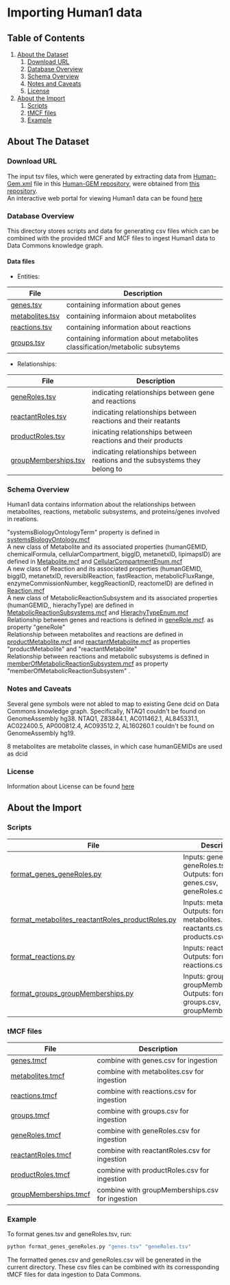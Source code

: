 # Importing Human1 data

## Table of Contents

1. [About the Dataset](#about-the-dataset)
    1. [Download URL](#download-url)
    2. [Database Overview](#database-overview)
    3. [Schema Overview](#schema-overview)
    4. [Notes and Caveats](#notes-and-caveats)
    5. [License](#license)
2. [About the Import](#about-the-import)
    1. [Scripts](#scripta)
    2. [tMCF files](#tMCF-files)
    3. [Example](#example)
    
    
## About The Dataset

### Download URL

The input tsv files, which were generated by extracting data from [Human-Gem.xml](https://github.com/SysBioChalmers/Human-GEM/blob/master/model/Human-GEM.xml) file in this [Human-GEM repository](https://github.com/SysBioChalmers/Human-GEM), were obtained from [this repository](https://github.com/paul-shannon/bio-gdb/tree/main/forSam/v1). <br>
An interactive web portal for viewing Human1 data can be found [here](https://metabolicatlas.org/)

### Database Overview 

This directory stores scripts and data for generating csv files which can be combined with the provided tMCF and MCF files to ingest Human1 data to Data Commons knowledge graph. 

#### Data files <br>

* Entities:

|File| Description|
---------|-----------
|[genes.tsv](https://github.com/khoahoang1891999/ISB_project/tree/main/data/genes.tsv)| containing information about genes|
|[metabolites.tsv](https://github.com/khoahoang1891999/ISB_project/tree/main/data/metabolites.tsv)| containing informaion about metabolites|
|[reactions.tsv](https://github.com/khoahoang1891999/ISB_project/tree/main/data/reactions.tsv)| containing information about reactions|
|[groups.tsv](https://github.com/khoahoang1891999/ISB_project/tree/main/data/groups.tsv)| containing information about metabolites classification/metabolic subsytems|

* Relationships:

|File| Description|
---------|-----------
|[geneRoles.tsv](https://github.com/khoahoang1891999/ISB_project/tree/main/data/geneRoles.tsv)| indicating relationships between gene and reactions|
|[reactantRoles.tsv](https://github.com/khoahoang1891999/ISB_project/tree/main/data/reactantRoles.tsv)| indicating relationships between reactions and their reatants|
|[productRoles.tsv](https://github.com/khoahoang1891999/ISB_project/tree/main/data/productRoles.tsv)| inicating relationships between reactions and their products|
|[groupMemberships.tsv](https://github.com/khoahoang1891999/ISB_project/tree/main/data/groupMemberships.tsv)| indicating relationships between reations and the subsystems they belong to|



### Schema Overview 

Human1 data contains information about the relationships between metabolites, reactions, metabolic subsystems, and proteins/genes involved in reations. 

"systemsBiologyOntologyTerm" property is defined in [systemsBiologyOntology.mcf](https://github.com/khoahoang1891999/ISB_project/blob/main/MCF%20files/systemsBiologyOntologyTerm.mcf) <br>
A new class of Metabolite and its associated properties (humanGEMID, chemicalFormula, cellularCompartment, biggID, metanetxID, lipimapsID) are defined in [Metabolite.mcf](https://github.com/khoahoang1891999/ISB_project/blob/main/MCF%20files/Metabolite.mcf) and [CellularCompartmentEnum.mcf](https://github.com/khoahoang1891999/ISB_project/blob/main/MCF%20files/CellularCompartmentEnum.mcf) <br>
A new class of Reaction and its associated properties (humanGEMID, biggID, metanetxID, reversiblReaction, fastReaction, metabolicFluxRange, enzymeCommissionNumber, keggReactionID, reactomeID) are defined in [Reaction.mcf](https://github.com/khoahoang1891999/ISB_project/blob/main/MCF%20files/Reaction.mcf)<br>
A new class of MetabolicReactionSubsystem and its associated properties (humanGEMID,, hierachyType) are defined in [MetabolicReactionSubsystems.mcf](https://github.com/khoahoang1891999/ISB_project/blob/main/MCF%20files/MetabolicReactionSubsystem.mcf) and [HierachyTypeEnum.mcf](https://github.com/khoahoang1891999/ISB_project/blob/main/MCF%20files/HierachyTypeEnum.mcf) <br>
Relationship between genes and reactions is defined in [geneRole.mcf](https://github.com/khoahoang1891999/ISB_project/blob/main/MCF%20files/geneRole.mcf). as property "geneRole"<br> 
Relationship between metabolites and reactions are defined in [productMetabolite.mcf](https://github.com/khoahoang1891999/ISB_project/blob/main/MCF%20files/productMetabolite.mcf) and [reactantMetabolite.mcf](https://github.com/khoahoang1891999/ISB_project/blob/main/MCF%20files/reactantMetabolite.mcf) as properties "productMetabolite" and "reactantMetabolite" <br>
Relationship between reactions and metabolic subsystems is defined in [memberOfMetabolicReactionSubsystem.mcf](https://github.com/khoahoang1891999/ISB_project/blob/main/MCF%20files/memberOfMetabolicReactionSubsystem.mcf) as property "memberOfMetabolicReactionSubsystem" .

### Notes and Caveats

Several gene symbols were not abled to map to existing Gene dcid on Data Commons knowledge graph. Specifically, NTAQ1 couldn't be found on GenomeAssembly hg38. NTAQ1, Z83844.1, AC011462.1, AL845331.1, AC022400.5, AP000812.4, AC093512.2, AL160260.1 couldn't be found on GenomeAssembly hg19. <br>

8 metabolites are metabolite classes, in which case humanGEMIDs are used as dcid <br>

### License

Information about License can be found [here](https://github.com/SysBioChalmers/Human-GEM/blob/master/LICENSE.md)

## About the Import 

### Scripts
|File| Description|
---------|-----------
|[format_genes_geneRoles.py](https://github.com/khoahoang1891999/ISB_project/blob/main/scripts/format_genes_geneRoles.py)|Inputs: genes.tsv, geneRoles.tsv <br> Outputs: formatted genes.csv, geneRoles.csv|
|[format_metabolites_reactantRoles_productRoles.py](https://github.com/khoahoang1891999/ISB_project/blob/main/scripts/format_metabolites_reactantRoles_productRoles.py)|Inputs: metabolites.tsv <br> Outputs: formatted metabolites.csv, reactants.csv, products.csv|
|[format_reactions.py](https://github.com/khoahoang1891999/ISB_project/blob/main/scripts/format_reactions.py)|Inputs: reactions.tsv <br> Outputs: formatted reactions.csv|
|[format_groups_groupMemberships.py](https://github.com/khoahoang1891999/ISB_project/blob/main/scripts/format_groups_groupMemberships.py)|Inputs: groups.tsv, groupMemberships.tsv<br> Outputs: formatted groups.csv, groupMemberships.tsv|

### tMCF files
|File| Description|
---------|-----------
|[genes.tmcf](https://github.com/khoahoang1891999/ISB_project/blob/main/tMCF%20files/genes.tmcf)| combine with genes.csv for ingestion  |
|[metabolites.tmcf](https://github.com/khoahoang1891999/ISB_project/blob/main/tMCF%20files/metabolites.tmcf)| combine with metabolites.csv for ingestion  |
|[reactions.tmcf](https://github.com/khoahoang1891999/ISB_project/blob/main/tMCF%20files/reactions.tmcf)| combine with reactions.csv for ingestion  |
|[groups.tmcf](https://github.com/khoahoang1891999/ISB_project/blob/main/tMCF%20files/groups.tmcf)| combine with groups.csv for ingestion  |
|[geneRoles.tmcf](https://github.com/khoahoang1891999/ISB_project/blob/main/tMCF%20files/geneRoles.tmcf)| combine with geneRoles.csv for ingestion  |
|[reactantRoles.tmcf](https://github.com/khoahoang1891999/ISB_project/blob/main/tMCF%20files/reactantRoles.tmcf)| combine with reactantRoles.csv for ingestion  |
|[productRoles.tmcf](https://github.com/khoahoang1891999/ISB_project/blob/main/tMCF%20files/productRoles.tmcf)| combine with productRoles.csv for ingestion  |
|[groupMemberships.tmcf](https://github.com/khoahoang1891999/ISB_project/blob/main/tMCF%20files/groupMemberships.tmcf)| combine with groupMemberships.csv for ingestion  |

### Example 

To format genes.tsv and geneRoles.tsv, run:
```bash
python format_genes_geneRoles.py "genes.tsv" "geneRoles.tsv"
```

The formatted genes.csv and geneRoles.csv will be generated in the current directory. These csv files can be combined with its corressponding tMCF files for data ingestion to Data Commons.

